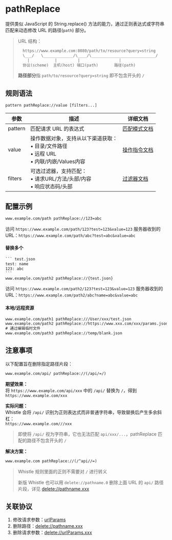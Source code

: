 # pathReplace
提供类似 JavaScript 的 String.replace() 方法的能力，通过正则表达式或字符串匹配来动态修改 URL 的路径(`path`) 部分。

> URL 结构：
> ``` txt
>   https://www.example.com:8080/path/to/resource?query=string
>   \___/   \_____________/\____/\____________________________/
>     |           |         |                 |             
>   协议(scheme)  主机(host) 端口(path)       路径(path) 
> ```
>
> **路径部分**指 `path/to/resource?query=string` 即不包含开头的  `/`

## 规则语法
``` txt
pattern pathReplace://value [filters...]
```

| 参数    | 描述                                                         | 详细文档                  |
| ------- | ------------------------------------------------------------ | ------------------------- |
| pattern | 匹配请求 URL 的表达式                                        | [匹配模式文档](./pattern) |
| value   | 操作数据对象，支持从以下渠道获取：<br/>• 目录/文件路径<br/>• 远程 URL<br/>• 内联/内嵌/Values内容 | [操作指令文档](./operation)   |
| filters | 可选过滤器，支持匹配：<br/>• 请求URL/方法/头部/内容<br/>• 响应状态码/头部 | [过滤器文档](./filters) |

## 配置示例
``` txt
www.example.com/path pathReplace://123=abc
```
访问 `https://www.example.com/path/123?test=123&value=123` 服务器收到的 URL：`https://www.example.com/path/abc?test=abc&value=abc`

#### 替换多个

```` txt
``` test.json
test: name
123: abc
```
www.example.com/path2 pathReplace://{test.json}
````
访问 `https://www.example.com/path2/123?test=123&value=123` 服务器收到的 URL：`https://www.example.com/path2/abc?name=abc&value=abc`

#### 本地/远程资源

```` txt
www.example.com/path1 pathReplace:///User/xxx/test.json
www.example.com/path2 pathReplace://https://www.xxx.com/xxx/params.json
# 通过编辑临时文件
www.example.com/path3 pathReplace://temp/blank.json
````

## 注意事项
以下配置旨在删除指定路径片段：
```txt
www.example.com/api/ pathReplace://(/api/=/)
```

**期望效果：**  
将 `https://www.example.com/api/xxx` 中的 `/api/` 替换为 `/`，得到 `https://www.example.com/xxx`

**实际问题：**  
Whistle 会将 `/api/` 识别为正则表达式而非普通字符串，导致替换后产生多余斜杠：  
`https://www.example.com///xxx`

> 即使将 `/api/` 视为字符串，它也无法匹配 `api/xxx/...`，pathReplace 匹配的路径不包含开头的  `/`

**解决方案：**  

``` txt
www.example.com pathReplace://(/^api//=)
```
> Whistle 规则里面的正则不需要对 `/` 进行转义
>
> 新版 Whistle 也可以用 `delete://pathname.0` 删除上面 URL 的 `api/` 路径片段，详见 [delete://pathname.xxx](./delete)

## 关联协议
1. 修改请求参数：[urlParams](./urlParams)
2. 删除路径：[delete://pathname.xxx](./delete)
3. 删除请求参数：[delete://urlParams.xxx](./delete)

